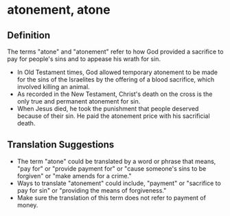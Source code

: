 # atonement, atone

## Definition

The terms "atone" and "atonement" refer to how God provided a sacrifice to pay for people's sins and to appease his wrath for sin.

* In Old Testament times, God allowed temporary atonement to be made for the sins of the Israelites by the offering of a blood sacrifice, which involved killing an animal.
* As recorded in the New Testament, Christ's death on the cross is the only true and permanent atonement for sin.
* When Jesus died, he took the punishment that people deserved because of their sin. He paid the atonement price with his sacrificial death.


## Translation Suggestions



* The term "atone" could be translated by a word or phrase that means, "pay for" or "provide payment for" or "cause someone's sins to be forgiven" or "make amends for a crime."
* Ways to translate "atonement" could include, "payment" or "sacrifice to pay for sin" or "providing the means of forgiveness."
* Make sure the translation of this term does not refer to payment of money.